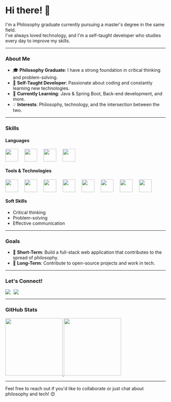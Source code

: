 # Hi there! 👋

I'm a Philosophy graduate currently pursuing a master's degree in the same field.  
I've always loved technology, and I'm a self-taught developer who studies every day to improve my skills.  

---

### About Me
- 🎓 **Philosophy Graduate**: I have a strong foundation in critical thinking and problem-solving.  
- 🚀 **Self-Taught Developer**: Passionate about coding and constantly learning new technologies.  
- 🌱 **Currently Learning**: Java & Spring Boot, Back-end development, and more.  
- 💡 **Interests**: Philosophy, technology, and the intersection between the two.  

---

### Skills
#### Languages
<div style="display: flex; gap: 20px;">
  <img loading="lazy" src="https://cdn.jsdelivr.net/gh/devicons/devicon@latest/icons/html5/html5-plain-wordmark.svg" width="40px"/>         
  <img loading="lazy" src="https://cdn.jsdelivr.net/gh/devicons/devicon@latest/icons/css3/css3-plain-wordmark.svg" width="40px"/>
  <img loading="lazy" src="https://cdn.jsdelivr.net/gh/devicons/devicon@latest/icons/javascript/javascript-plain.svg" width="40px"/>
  <img loading="lazy" src="https://cdn.jsdelivr.net/gh/devicons/devicon@latest/icons/typescript/typescript-original.svg" width="40px"/>
</div>

#### Tools & Technologies
<div style="display: flex; gap: 20px;">
  <img loading="lazy" src="https://cdn.jsdelivr.net/gh/devicons/devicon@latest/icons/linux/linux-original.svg" width="40px"/>
  <img loading="lazy" src="https://cdn.jsdelivr.net/gh/devicons/devicon@latest/icons/nodejs/nodejs-original-wordmark.svg" width="40px" />
  <img loading="lazy" src="https://cdn.jsdelivr.net/gh/devicons/devicon@latest/icons/git/git-original.svg" width="40px"/>
  <img loading="lazy" src="https://cdn.jsdelivr.net/gh/devicons/devicon@latest/icons/github/github-original.svg" width="40px"/>
  <img loading="lazy" src="https://cdn.jsdelivr.net/gh/devicons/devicon@latest/icons/jest/jest-plain.svg" width="40px"/>
  <img loading="lazy" src="https://cdn.jsdelivr.net/gh/devicons/devicon@latest/icons/vscode/vscode-original.svg" width="40px"/>
  <img loading="lazy" src="https://cdn.jsdelivr.net/gh/devicons/devicon@latest/icons/webpack/webpack-original.svg" width="40px"/>
  <img loading="lazy" src="https://cdn.jsdelivr.net/gh/devicons/devicon@latest/icons/npm/npm-original-wordmark.svg" width="40px"/>

</div>

#### Soft Skills
- Critical thinking
- Problem-solving
- Effective communication

---

### Goals
- 🔭 **Short-Term**: Build a full-stack web application that contributes to the spread of philosophy.  
- 🌟 **Long-Term**: Contribute to open-source projects and work in tech.  

---

### Let's Connect!
<div style="display: flex; gap: 10px;">
  <a href="mailto:luisoctavius.sc@gmail.com" target="_blank">
    <img loading="lazy" src="https://img.shields.io/badge/Gmail-D14836?style=for-the-badge&logo=gmail&logoColor=white" target="_blank">
  </a>
  <a href="https://www.linkedin.com/in/luis-octavio" target="_blank">
    <img loading="lazy" src="https://img.shields.io/badge/-LinkedIn-%230077B5?style=for-the-badge&logo=linkedin&logoColor=white" target="_blank">
  </a>   
</div>

---

### GitHub Stats
<p align="center" style="display: flex; gap: 10px;">
  <a href="https://github.com/Big-Plato">
    <img height="180em" src="https://github-readme-stats-eight-theta.vercel.app/api?username=Big-Plato&show_icons=true&theme=vision-friendly-dark&include_all_commits=true&count_private=true"/>
    <img height="180em" src="https://github-readme-stats-eight-theta.vercel.app/api/top-langs/?username=Big-Plato&layout=compact&langs_count=8&theme=vision-friendly-dark"/>
  </a>
</p>

---

Feel free to reach out if you'd like to collaborate or just chat about philosophy and tech! 😊
